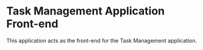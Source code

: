 # Task Management Application Front-end

This application acts as the front-end for the Task Management application.
